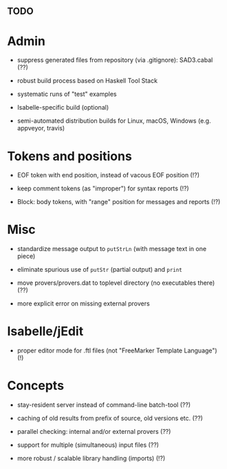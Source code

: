 ## TODO ##

# Admin #

* suppress generated files from repository (via .gitignore): SAD3.cabal (??)

* robust build process based on Haskell Tool Stack

* systematic runs of "test" examples

* Isabelle-specific build (optional)

* semi-automated distribution builds for Linux, macOS, Windows
  (e.g. appveyor, travis)


# Tokens and positions #

* EOF token with end position, instead of vacous EOF position (!?)

* keep comment tokens (as "improper") for syntax reports (!?)

* Block: body tokens, with "range" position for messages and reports (!?)


# Misc #

* standardize message output to `putStrLn` (with message text in one piece)

* eliminate spurious use of `putStr` (partial output) and `print`

* move provers/provers.dat to toplevel directory (no executables there) (??)

* more explicit error on missing external provers


# Isabelle/jEdit #

* proper editor mode for .ftl files (not "FreeMarker Template Language") (!)


# Concepts #

* stay-resident server instead of command-line batch-tool (??)

* caching of old results from prefix of source, old versions etc. (??)

* parallel checking: internal and/or external provers (??)

* support for multiple (simultaneous) input files (??)

* more robust / scalable library handling (imports) (!?)
